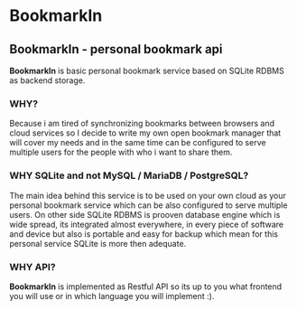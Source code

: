 # BookmarkIn

## BookmarkIn - personal bookmark api

**BookmarkIn** is basic personal bookmark service based on SQLite RDBMS as backend storage.

### WHY?
Because i am tired of synchronizing bookmarks between browsers and cloud services so I decide to write my own open bookmark manager that will cover my needs and in the same time can be configured to serve multiple users for the people with who i want to share them.

### WHY SQLite and not MySQL / MariaDB / PostgreSQL?
The main idea behind this service is to be used on your own cloud as your personal bookmark service which can be also configured to serve multiple users. On other side SQLite RDBMS is prooven database engine which is wide spread, its integrated almost everywhere, in every piece of software and device but also is portable and easy for backup which mean for this personal service SQLite is more then adequate.

### WHY API?
**BookmarkIn** is implemented as Restful API so its up to you what frontend you will use or in which language you will implement :).